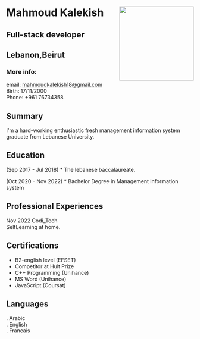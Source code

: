   # Mahmoud Kalekish <img align="right" width="200" height="200" src="https://user-images.githubusercontent.com/101974539/204000483-73e9eb95-0a3a-41dc-aaac-037fcdcef89e.jpeg">
 


## Full-stack developer
  
## Lebanon,Beirut <br />
### More info:
email: mahmoudkalekish18@gmail.com  
Birth: 17/11/2000 <br />
Phone: +961 76734358<br />



## Summary
I'm a hard-working enthusiastic fresh management information system graduate from Lebanese University.

## Education
(Sep 2017 - Jul 2018) * The lebanese baccalaureate.  <br />

(Oct 2020 - Nov 2022) * Bachelor Degree in Management information system

## Professional Experiences
Nov 2022 Codi_Tech <br />
SelfLearning at home.

## Certifications
* B2-english level (EFSET)
* Competitor at Hult Prize
* C++ Programming (Unihance)
* MS Word (Unihance)
* JavaScript (Coursat)

## Languages
. Arabic <br />
. English <br />
. Francais <br />

<br />


